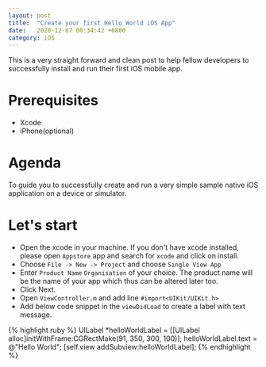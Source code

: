 ```yaml
---
layout: post
title:  "Create your first Hello World iOS App"
date:   2020-12-07 00:34:42 +0800
category: iOS
---
```

This is a very straight forward and clean post to help fellow developers to successfully install and run their first iOS mobile app. 

# Prerequisites
- Xcode
- iPhone(optional)

# Agenda
To guide you to successfully create and run a very simple sample native iOS application on a device or simulator.

# Let's start
- Open the xcode in your machine. If you don't have xcode installed, please open `Appstore` app and search for `xcode` and click on install.
- Choose `File -> New -> Project` and choose `Single View App`
- Enter `Product Name`  `Organisation` of your choice. The product name will be the name of your app which thus can be altered later too.
- Click Next.
- Open `ViewController.m` and add line `#import<UIKit/UIKit.h>`
- Add below code snippet in the `viewDidLoad` to create a label with text message.


{% highlight ruby %}
UILabel *helloWorldLabel = [[UILabel alloc]initWithFrame:CGRectMake(91, 350, 300, 100)];
helloWorldLabel.text = @"Hello World";
[self.view addSubview:helloWorldLabel];
{% endhighlight %}

